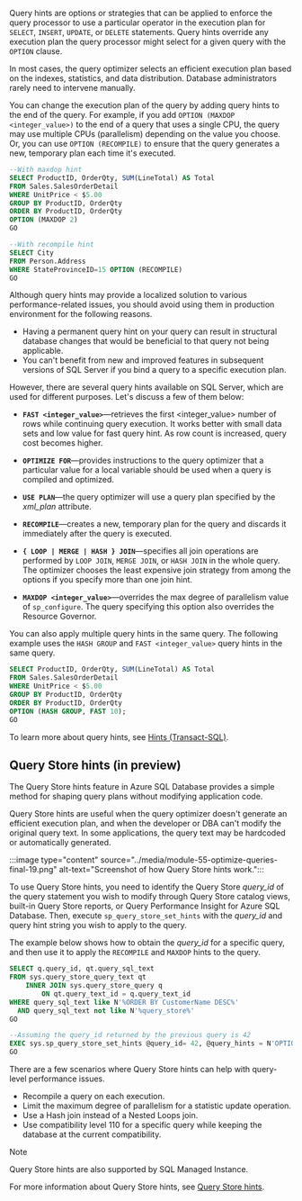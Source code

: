 Query hints are options or strategies that can be applied to enforce the query processor to use a particular operator in the execution plan for `SELECT`, `INSERT`, `UPDATE`, or `DELETE` statements. Query hints override any execution plan the query processor might select for a given query with the `OPTION` clause.

In most cases, the query optimizer selects an efficient execution plan based on the indexes, statistics, and data distribution. Database administrators rarely need to intervene manually.

You can change the execution plan of the query by adding query hints to the end of the query. For example, if you add `OPTION (MAXDOP <integer_value>)` to the end of a query that uses a single CPU, the query may use multiple CPUs (parallelism) depending on the value you choose. Or, you can use `OPTION (RECOMPILE)` to ensure that the query generates a new, temporary plan each time it's executed.

```sql
--With maxdop hint
SELECT ProductID, OrderQty, SUM(LineTotal) AS Total  
FROM Sales.SalesOrderDetail  
WHERE UnitPrice < $5.00  
GROUP BY ProductID, OrderQty  
ORDER BY ProductID, OrderQty  
OPTION (MAXDOP 2)
GO

--With recompile hint
SELECT City
FROM Person.Address
WHERE StateProvinceID=15 OPTION (RECOMPILE)
GO
```

Although query hints may provide a localized solution to various performance-related issues, you should avoid using them in production environment for the following reasons.

- Having a permanent query hint on your query can result in structural database changes that would be beneficial to that query not being applicable.
- You can't benefit from new and improved features in subsequent versions of SQL Server if you bind a query to a specific execution plan.

However, there are several query hints available on SQL Server, which are used for different purposes. Let's discuss a few of them below:

- **`FAST <integer_value>`**—retrieves the first <integer_value> number of rows while continuing query execution. It works better with small data sets and low value for fast query hint. As row count is increased, query cost becomes higher.

- **`OPTIMIZE FOR`**—provides instructions to the query optimizer that a particular value for a local variable should be used when a query is compiled and optimized.

- **`USE PLAN`**—the query optimizer will use a query plan specified by the *xml_plan* attribute.

- **`RECOMPILE`**—creates a new, temporary plan for the query and discards it immediately after the query is executed.

- **`{ LOOP | MERGE | HASH } JOIN`**—specifies all join operations are performed by `LOOP JOIN`, `MERGE JOIN`, or `HASH JOIN` in the whole query. The optimizer chooses the least expensive join strategy from among the options if you specify more than one join hint.

- **`MAXDOP <integer_value>`**—overrides the max degree of parallelism value of `sp_configure`. The query specifying this option also overrides the Resource Governor.

You can also apply multiple query hints in the same query. The following example uses the `HASH GROUP` and `FAST <integer_value>` query hints in the same query.

```sql
SELECT ProductID, OrderQty, SUM(LineTotal) AS Total  
FROM Sales.SalesOrderDetail  
WHERE UnitPrice < $5.00  
GROUP BY ProductID, OrderQty  
ORDER BY ProductID, OrderQty  
OPTION (HASH GROUP, FAST 10);  
GO    
```

To learn more about query hints, see [Hints (Transact-SQL)](/sql/t-sql/queries/hints-transact-sql-query).

## Query Store hints (in preview)

The Query Store hints feature in Azure SQL Database provides a simple method for shaping query plans without modifying application code.

Query Store hints are useful when the query optimizer doesn't generate an efficient execution plan, and when the developer or DBA can't modify the original query text. In some applications, the query text may be hardcoded or automatically generated.

:::image type="content" source="../media/module-55-optimize-queries-final-19.png" alt-text="Screenshot of how Query Store hints work.":::

To use Query Store hints, you need to identify the Query Store *query_id* of the query statement you wish to modify through Query Store catalog views, built-in Query Store reports, or Query Performance Insight for Azure SQL Database. Then, execute `sp_query_store_set_hints` with the *query_id* and query hint string you wish to apply to the query.

The example below shows how to obtain the *query_id* for a specific query, and then use it to apply the `RECOMPILE` and `MAXDOP` hints to the query.

```sql
SELECT q.query_id, qt.query_sql_text
FROM sys.query_store_query_text qt 
    INNER JOIN sys.query_store_query q 
        ON qt.query_text_id = q.query_text_id 
WHERE query_sql_text like N'%ORDER BY CustomerName DESC%'  
  AND query_sql_text not like N'%query_store%'
GO

--Assuming the query_id returned by the previous query is 42
EXEC sys.sp_query_store_set_hints @query_id= 42, @query_hints = N'OPTION(RECOMPILE, MAXDOP 1)'
GO
```

There are a few scenarios where Query Store hints can help with query-level performance issues.

- Recompile a query on each execution.
- Limit the maximum degree of parallelism for a statistic update operation.
- Use a Hash join instead of a Nested Loops join.
- Use compatibility level 110 for a specific query while keeping the database at the current compatibility.

> [!NOTE]
> Query Store hints are also supported by SQL Managed Instance.

For more information about Query Store hints, see [Query Store hints](/sql/relational-databases/performance/query-store-hints).
